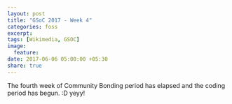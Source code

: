 ```yaml
---
layout: post
title: "GSoC 2017 - Week 4"
categories: foss
excerpt:
tags: [Wikimedia, GSOC]
image:
  feature:
date: 2017-06-06 05:00:00 +05:30
share: true
---
```



The fourth week of Community Bonding period has elapsed and the coding period has begun. :D yeyy!

